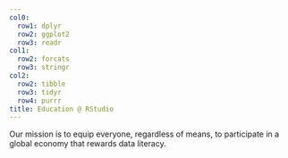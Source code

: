 ```yaml
---
col0:
  row1: dplyr
  row2: ggplot2
  row3: readr
col1:
  row2: forcats
  row3: stringr
col2:
  row2: tibble
  row3: tidyr
  row4: purrr
title: Education @ RStudio
---
```


Our mission is to equip everyone, regardless of means, to participate in a global economy that rewards data literacy.
